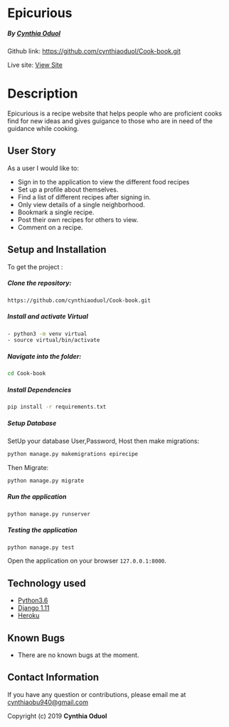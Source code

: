 # Epicurious

##### By [Cynthia Oduol](https://github.com/cynthiaoduol)

Github link: https://github.com/cynthiaoduol/Cook-book.git 

Live site: [View Site]( https://epicuriousrecipe.herokuapp.com/)
  
# Description  
Epicurious is a recipe website that helps people who are proficient cooks find for new ideas and gives guigance to those who are in need of the guidance while cooking.


 
## User Story  
As a user I would like to:
* Sign in to the application to view the different food recipes
* Set up a profile about themselves.
* Find a list of different recipes after signing in.
* Only view details of a single neighborhood.
* Bookmark a single recipe.
* Post their own recipes for others to view.
* Comment on a recipe.
  
  

  
## Setup and Installation  
To get the project : 
  
##### Clone the repository:  
 ```bash 
 https://github.com/cynthiaoduol/Cook-book.git 
```

##### Install and activate Virtual  
 ```bash 
- python3 -m venv virtual 
- source virtual/bin/activate  
```  


##### Navigate into the folder:
 ```bash 
cd Cook-book 
```

##### Install Dependencies  
 ```bash 
 pip install -r requirements.txt 
```  
 ##### Setup Database  
  SetUp your database User,Password, Host then make migrations:
 ```bash 
python manage.py makemigrations epirecipe
 ``` 
 Then Migrate: 
 ```bash 
 python manage.py migrate 
```
##### Run the application  
 ```bash 
 python manage.py runserver 
``` 
##### Testing the application  
 ```bash 
 python manage.py test 
```
Open the application on your browser `127.0.0.1:8000`.  
 
 
 
## Technology used  
  
* [Python3.6](https://www.python.org/)  
* [Django 1.11](https://docs.djangoproject.com/en/1.1/)  
* [Heroku](https://heroku.com)  
  
  
## Known Bugs  
* There are no known bugs at the moment.
  
## Contact Information   
If you have any question or contributions, please email me at cynthiaobu940@gmail.com 
  


 Copyright (c) 2019 **Cynthia Oduol** 
